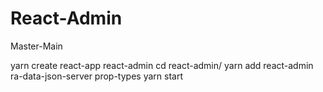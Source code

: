 # React-Admin
Master-Main

yarn create react-app react-admin
cd react-admin/
yarn add react-admin ra-data-json-server prop-types
yarn start
